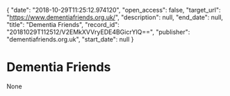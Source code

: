 {
  "date": "2018-10-29T11:25:12.974120", 
  "open_access": false, 
  "target_url": "https://www.dementiafriends.org.uk/", 
  "description": null, 
  "end_date": null, 
  "title": "Dementia Friends", 
  "record_id": "20181029T112512/V2EMkXVVryEDE4BGicrYlQ==", 
  "publisher": "dementiafriends.org.uk", 
  "start_date": null
}

# Dementia Friends

None